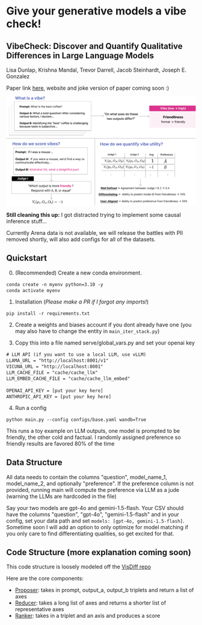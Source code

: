 # Give your generative models a vibe check!
## VibeCheck: Discover and Quantify Qualitative Differences in Large Language Models
Lisa Dunlap, Krishna Mandal, Trevor Darrell, Jacob Steinhardt, Joseph E. Gonzalez

Paper link [here](https://arxiv.org/abs/2410.12851), website and joke version of paper coming soon :)

<p align="center">
  <img src="method_vibecheck.png" width="800">
</p>


**Still cleaning this up:** I got distracted trying to implement some causal inference stuff...

Currently Arena data is not available, we will release the battles with PII removed shortly, will also add configs for all of the datasets.

## Quickstart

0. (Recommended) Create a new conda environment.
   
  ```
  conda create -n myenv python=3.10 -y
  conda activate myenv
  ```

1. Installation (*Please make a PR if I forgot any imports!*)
```
pip install -r requirements.txt
```

2. Create a weights and biases account if you dont already have one (you may also have to change the entity in `main_iter_stack.py`)

3. Copy this into a file named serve/global_vars.py and set your openai key 

```
# LLM API (if you want to use a local LLM, use vLLM)
LLAMA_URL = "http://localhost:8001/v1" 
VICUNA_URL = "http://localhost:8001" 
LLM_CACHE_FILE = "cache/cache_llm"
LLM_EMBED_CACHE_FILE = "cache/cache_llm_embed"

OPENAI_API_KEY = [put your key here]
ANTHROPIC_API_KEY = [put your key here]
```

4. Run a config
```
python main.py --config configs/base.yaml wandb=True
```
This runs a toy example on LLM outputs, one model is prompted to be friendly, the other cold and factual. I randomly assigned preference so friendly results are favored 80% of the time

## Data Structure

All data needs to contain the columns "question", model_name_1, model_name_2, and optionally "preference". If the preference column is not provided, running main will compute the preference via LLM as a jude (warning the LLMs are hardcoded in the file)

Say your two models are gpt-4o and gemini-1.5-flash. Your CSV should have the columns "question", "gpt-4o", "gemini-1.5-flash" and in your config, set your data path and set `models: [gpt-4o, gemini-1.5-flash]`. Sometime soon I will add an option to only optimize for model matching if you only care to find differentiating qualities, so get excited for that. 

## Code Structure (more explanation coming soon)

This code structure is loosely modeled off the [VisDiff repo](https://github.com/Understanding-Visual-Datasets/VisDiff)

Here are the core components:
* [Proposer](components/proposer.py): takes in prompt, output_a, output_b triplets and return a list of axes
* [Reducer](components/reducer.py): takes a long list of axes and returns a shorter list of representative axes
* [Ranker](components/ranker.py): takes in a triplet and an axis and produces a score

